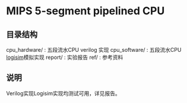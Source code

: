 # MIPS 5-segment pipelined CPU

## 目录结构
cpu_hardware/ : 五段流水CPU verilog 实现
cpu_software/ : 五段流水CPU [logisim](http://www.cburch.com/logisim/)模拟实现
report/ : 实验报告
ref/ : 参考资料

## 说明
Verilog实现Logisim实现均测试可用，详见报告。


